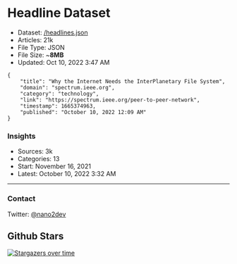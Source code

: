 # Headline Dataset

- Dataset: [/headlines.json](https://raw.githubusercontent.com/fwd/news/master/headlines.json) 
- Articles: 21k
- File Type: JSON
- File Size: ~**8MB**
- Updated: Oct 10, 2022 3:47 AM

```
{
    "title": "Why the Internet Needs the InterPlanetary File System",
    "domain": "spectrum.ieee.org",
    "category": "technology",
    "link": "https://spectrum.ieee.org/peer-to-peer-network",
    "timestamp": 1665374963,
    "published": "October 10, 2022 12:09 AM"
}
```

### Insights

- Sources: 3k
- Categories: 13
- Start: November 16, 2021
- Latest: October 10, 2022 3:32 AM

---

### Contact 

Twitter: [@nano2dev](https://twitter.com/nano2dev)

## Github Stars

[![Stargazers over time](https://starchart.cc/fwd/news.svg)](https://starchart.cc/fwd/news)
